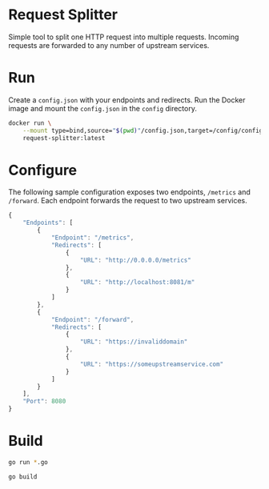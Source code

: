 # Request Splitter

Simple tool to split one HTTP request into multiple requests. Incoming requests are forwarded to any number of upstream services.

# Run

Create a `config.json` with your endpoints and redirects.
Run the Docker image and mount the `config.json` in the `config` directory.

```sh
docker run \
    --mount type=bind,source="$(pwd)"/config.json,target=/config/config.json,readonly \
    request-splitter:latest
```

# Configure

The following sample configuration exposes two endpoints, `/metrics` and `/forward`. Each endpoint forwards the request to two upstream services.

```js
{
    "Endpoints": [
        {
            "Endpoint": "/metrics",
            "Redirects": [
                {
                    "URL": "http://0.0.0.0/metrics"
                },
                {
                    "URL": "http://localhost:8081/m"
                }
            ]
        },
        {
            "Endpoint": "/forward",
            "Redirects": [
                {
                    "URL": "https://invaliddomain"
                },
                {
                    "URL": "https://someupstreamservice.com"
                }
            ]
        }
    ],
    "Port": 8080
}
```

# Build

```sh
go run *.go
```

```sh
go build
```